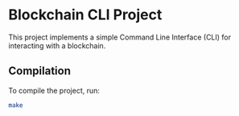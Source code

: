# Blockchain CLI Project

This project implements a simple Command Line Interface (CLI) for interacting with a blockchain.

## Compilation
To compile the project, run:
```bash
make
